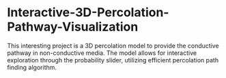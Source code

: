 # Interactive-3D-Percolation-Pathway-Visualization
This interesting project is a 3D percolation model to provide the conductive pathway in non-conductive media. The model allows for interactive exploration through the probability slider, utilizing efficient percolation path finding algorithm.
